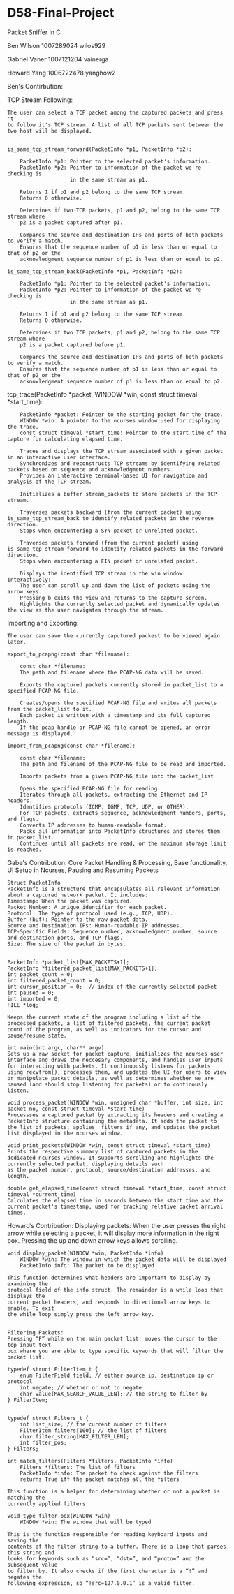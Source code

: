 # D58-Final-Project
Packet Sniffer in C

Ben Wilson 1007289024 wilos929

Gabriel Vaner 1007121204 vainerga

Howard Yang 1006722478 yanghow2

Ben's Contirbution:

TCP Stream Following:

    The user can select a TCP packet among the captured packets and press 't'
    to follow it's TCP stream. A list of all TCP packets sent between the 
    two host will be displayed.


    is_same_tcp_stream_forward(PacketInfo *p1, PacketInfo *p2):

        PacketInfo *p1: Pointer to the selected packet's information.
        PacketInfo *p2: Pointer to information of the packet we're checking is 
                        in the same stream as p1.

        Returns 1 if p1 and p2 belong to the same TCP stream.
        Returns 0 otherwise.

        Determines if two TCP packets, p1 and p2, belong to the same TCP stream where
        p2 is a packet captured after p1. 

        Compares the source and destination IPs and ports of both packets to verify a match.
        Ensures that the sequence number of p1 is less than or equal to that of p2 or the 
        acknowledgment sequence number of p1 is less than or equal to p2.
   
    is_same_tcp_stream_back(PacketInfo *p1, PacketInfo *p2):

        PacketInfo *p1: Pointer to the selected packet's information.
        PacketInfo *p2: Pointer to information of the packet we're checking is 
                        in the same stream as p1.

        Returns 1 if p1 and p2 belong to the same TCP stream.
        Returns 0 otherwise.

        Determines if two TCP packets, p1 and p2, belong to the same TCP stream where
        p2 is a packet captured before p1. 

        Compares the source and destination IPs and ports of both packets to verify a match.
        Ensures that the sequence number of p1 is less than or equal to that of p2 or the 
        acknowledgment sequence number of p1 is less than or equal to p2.
  tcp_trace(PacketInfo *packet, WINDOW *win, const struct timeval *start_time):
   
   
       
        PacketInfo *packet: Pointer to the starting packet for the trace.
        WINDOW *win: A pointer to the ncurses window used for displaying the trace.
        const struct timeval *start_time: Pointer to the start time of the capture for calculating elapsed time.

        Traces and displays the TCP stream associated with a given packet in an interactive user interface.
        Synchronizes and reconstructs TCP streams by identifying related packets based on sequence and acknowledgment numbers.
        Provides an interactive terminal-based UI for navigation and analysis of the TCP stream.

        Initializes a buffer stream_packets to store packets in the TCP stream.

        Traverses packets backward (from the current packet) using is_same_tcp_stream_back to identify related packets in the reverse direction.
        Stops when encountering a SYN packet or unrelated packet.

        Traverses packets forward (from the current packet) using is_same_tcp_stream_forward to identify related packets in the forward direction.
        Stops when encountering a FIN packet or unrelated packet.

        Displays the identified TCP stream in the win window interactively:
        The user can scroll up and down the list of packets using the arrow keys.
        Pressing b exits the view and returns to the capture screen.
        Highlights the currently selected packet and dynamically updates the view as the user navigates through the stream.


Importing and Exporting:

    The user can save the currently caputured packest to be viewed again later.

    export_to_pcapng(const char *filename):
        
        const char *filename:
        The path and filename where the PCAP-NG data will be saved.

        Exports the captured packets currently stored in packet_list to a specified PCAP-NG file.

        Creates/opens the specified PCAP-NG file and writes all packets from the packet_list to it.
        Each packet is written with a timestamp and its full captured length.
        If the pcap handle or PCAP-NG file cannot be opened, an error message is displayed.

    import_from_pcapng(const char *filename):

        const char *filename:
        The path and filename of the PCAP-NG file to be read and imported.

        Imports packets from a given PCAP-NG file into the packet_list
        
        Opens the specified PCAP-NG file for reading.
        Iterates through all packets, extracting the Ethernet and IP headers.
        Identifies protocols (ICMP, IGMP, TCP, UDP, or OTHER).
        For TCP packets, extracts sequence, acknowledgment numbers, ports, and flags.
        Converts IP addresses to human-readable format.
        Packs all information into PacketInfo structures and stores them in packet_list.
        Continues until all packets are read, or the maximum storage limit is reached.


Gabe's Contribution:
Core Packet Handling & Processing, Base functionality, UI Setup in Ncurses, Pausing and Resuming Packets

    Struct PacketInfo
    PacketInfo is a structure that encapsulates all relevant information about a captured network packet. It includes:
    Timestamp: When the packet was captured.
    Packet Number: A unique identifier for each packet.
    Protocol: The type of protocol used (e.g., TCP, UDP).
    Buffer (buf): Pointer to the raw packet data.
    Source and Destination IPs: Human-readable IP addresses.
    TCP-Specific Fields: Sequence number, acknowledgment number, source and destination ports, and TCP flags.
    Size: The size of the packet in bytes.


    PacketInfo *packet_list[MAX_PACKETS+1];
    PacketInfo *filtered_packet_list[MAX_PACKETS+1];
    int packet_count = 0;
    int filtered_packet_count = 0;
    int cursor_position = 0;  // index of the currently selected packet
    int paused = 0;
    int imported = 0;
    FILE *log;

    Keeps the current state of the program including a list of the processed packets, a list of filtered packets, the current packet count of the program, as well as indicators for the cursor and pause/resume state.

    int main(int argc, char** argv)
    Sets up a raw socket for packet capture, initializes the ncurses user interface and draws the neccesary components, and handles user inputs for interacting with packets. It continuously listens for packets using recvfrom(), processes them, and updates the UI for users to view or manipulate packet details, as well as determines whether we are paused (and should stop listening for packets) or to continously listen.

    void process_packet(WINDOW *win, unsigned char *buffer, int size, int packet_no, const struct timeval *start_time)
    Processses a captured packet by extracting its headers and creating a PacketInfo structure containing the metadata. It adds the packet to the list of packets, applies  filters if any, and updates the packet list displayed in the ncurses window.

    void print_packets(WINDOW *win, const struct timeval *start_time)
    Prints the respective summary list of captured packets in the dedicated ncurses window. It supports scrolling and highlights the currently selected packet, displaying details such 
    as the packet number, protocol, source/destination addresses, and length.

    double get_elapsed_time(const struct timeval *start_time, const struct timeval *current_time)
    Calculates the elapsed time in seconds between the start time and the current packet's timestamp, used for tracking relative packet arrival times.
    

Howard’s Contribution:
	Displaying packets:
	When the user presses the right arrow while selecting a packet, it will display more
    information in the right box. Pressing the up and down arrow keys allows scrolling.

	void display_packet(WINDOW *win, PacketInfo *info)
		WINDOW *win: The window in which the packet data will be displayed
		PacketInfo info: The packet to be displayed
	
	This function determines what headers are important to display by examining the
    protocol field of the info struct. The remainder is a while loop that displays the 
    current packet headers, and responds to directional arrow keys to enable. To exit 
    the while loop simply press the left arrow key.


    Filtering Packets:
    Pressing “F” while on the main packet list, moves the cursor to the top input text 
    box where you are able to type specific keywords that will filter the packet list.

    typedef struct FilterItem_t {
        enum FilterField field; // either source ip, destination ip or protocol
        int negate; // whether or not to negate
        char value[MAX_SEARCH_VALUE_LEN]; // the string to filter by
    } FilterItem;


    typedef struct Filters_t {
        int list_size; // the current number of filters
        FilterItem filters[100]; // the list of filters
        char filter_string[MAX_FILTER_LEN];
        int filter_pos;
    } Filters;

    int match_filters(Filters *filters, PacketInfo *info)
        Filters *filters: The list of filters
        PacketInfo *info: The packet to check against the filters
        returns True iff the packet matches all the filters

    This function is a helper for determining whether or not a packet is matching the 
    currently applied filters

    void type_filter_box(WINDOW *win)
        WINDOW *win: The window that will be typed

    This is the function responsible for reading keyboard inputs and saving the 
    contents of the filter string to a buffer. There is a loop that parses this string and 
    looks for keywords such as “src=”, “dst=”, and “proto=” and the subsequent value 
    to filter by. It also checks if the first character is a “!” and negates the 
    following expression, so “!src=127.0.0.1” is a valid filter.

